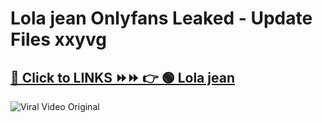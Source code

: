 
 # Lola jean Onlyfans Leaked - Update Files xxyvg

## <h2><a href="https://clipsfans.com/Lola_jean&ref=git">🔗 Click to LINKS ⏩⏩ 👉 🟢 Lola jean </a></h2>

<a href="https://clipsfans.com/Lola_jean&ref=git" rel="nofollow" data-target="animated-image.originalLink"><img src="https://i.ibb.co.com/xMMVF88/686577567.gif" alt="Viral Video Original" style="max-width: 100%; display: inline-block;" data-target="animated-image.originalImage"></a>

